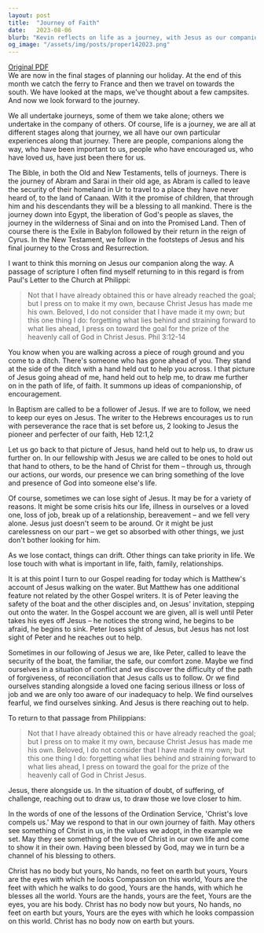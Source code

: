 ```yaml
---
layout: post
title:  "Journey of Faith"
date:   2023-08-06
blurb: "Kevin reflects on life as a journey, with Jesus as our companion who encourages and guides us. He draws from the Bible's narratives of physical and spiritual journeys, emphasizing the importance of keeping our focus on Jesus. The sermon also touches on the challenges we face when we lose sight of Jesus and the call to be Christ's presence in the world for others."
og_image: "/assets/img/posts/proper142023.png"
---
```

[Original PDF](/assets/pdf/proper142023.pdf)    
We are now in the final stages of planning our holiday. At the end of this month we catch the ferry to France and then we travel on towards the south. We have looked at the maps, we've thought about a few campsites. And now we look forward to the journey.

We all undertake journeys, some of them we take alone; others we undertake in the company of others. Of course, life is a journey, we are all at different stages along that journey, we all have our own particular experiences along that journey. There are people, companions along the way, who have been important to us, people who have encouraged us, who have loved us, have just been there for us.

The Bible, in both the Old and New Testaments, tells of journeys. There is the journey of Abram and Sarai in their old age, as Abram is called to leave the security of their homeland in Ur to travel to a place they have never heard of, to the land of Canaan. With it the promise of children, that through him and his descendants they will be a blessing to all mankind. There is the journey down into Egypt, the liberation of God's people as slaves, the journey in the wilderness of Sinai and on into the Promised Land. Then of course there is the Exile in Babylon followed by their return in the reign of Cyrus. In the New Testament, we follow in the footsteps of Jesus and his final journey to the Cross and Resurrection.

I want to think this morning on Jesus our companion along the way. A passage of scripture I often find myself returning to in this regard is from Paul's Letter to the Church at Philippi:

> Not that I have already obtained this or have already reached the goal; but I press on to make it my own, because Christ Jesus has made me his own. Beloved, I do not consider that I have made it my own; but this one thing I do: forgetting what lies behind and straining forward to what lies ahead, I press on toward the goal for the prize of the heavenly call of God in Christ Jesus. Phil 3:12-14

You know when you are walking across a piece of rough ground and you come to a ditch. There's someone who has gone ahead of you. They stand at the side of the ditch with a hand held out to help you across. I that picture of Jesus going ahead of me, hand held out to help me, to draw me further on in the path of life, of faith. It summons up ideas of companionship, of encouragement.

In Baptism are called to be a follower of Jesus. If we are to follow, we need to keep our eyes on Jesus. The writer to the Hebrews encourages us to run with perseverance the race that is set before us, 2 looking to Jesus the pioneer and perfecter of our faith, Heb 12:1,2

Let us go back to that picture of Jesus, hand held out to help us, to draw us further on. In our fellowship with Jesus we are called to be ones to hold out that hand to others, to be the hand of Christ for them – through us, through our actions, our words, our presence we can bring something of the love and presence of God into someone else's life.

Of course, sometimes we can lose sight of Jesus. It may be for a variety of reasons. It might be some crisis hits our life, illness in ourselves or a loved one, loss of job, break up of a relationship, bereavement – and we fell very alone. Jesus just doesn't seem to be around. Or it might be just carelessness on our part – we get so absorbed with other things, we just don't bother looking for him.

As we lose contact, things can drift. Other things can take priority in life. We lose touch with what is important in life, faith, family, relationships.

It is at this point I turn to our Gospel reading for today which is Matthew's account of Jesus walking on the water. But Matthew has one additional feature not related by the other Gospel writers. It is of Peter leaving the safety of the boat and the other disciples and, on Jesus' invitation, stepping out onto the water. In the Gospel account we are given, all is well until Peter takes his eyes off Jesus – he notices the strong wind, he begins to be afraid, he begins to sink. Peter loses sight of Jesus, but Jesus has not lost sight of Peter and he reaches out to help.

Sometimes in our following of Jesus we are, like Peter, called to leave the security of the boat, the familiar, the safe, our comfort zone. Maybe we find ourselves in a situation of conflict and we discover the difficulty of the path of forgiveness, of reconciliation that Jesus calls us to follow. Or we find ourselves standing alongside a loved one facing serious illness or loss of job and we are only too aware of our inadequacy to help. We find ourselves fearful, we find ourselves sinking. And Jesus is there reaching out to help.

To return to that passage from Philippians:

> Not that I have already obtained this or have already reached the goal; but I press on to make it my own, because Christ Jesus has made me his own. Beloved, I do not consider that I have made it my own; but this one thing I do: forgetting what lies behind and straining forward to what lies ahead, I press on toward the goal for the prize of the heavenly call of God in Christ Jesus.

Jesus, there alongside us. In the situation of doubt, of suffering, of challenge, reaching out to draw us, to draw those we love closer to him.

In the words of one of the lessons of the Ordination Service, 'Christ's love compels us.' May we respond to that in our own journey of faith. May others see something of Christ in us, in the values we adopt, in the example we set. May they see something of the love of Christ in our own life and come to show it in their own. Having been blessed by God, may we in turn be a channel of his blessing to others.

Christ has no body but yours,
No hands, no feet on earth but yours,
Yours are the eyes with which he looks Compassion on this world,
Yours are the feet with which he walks to do good,
Yours are the hands, with which he blesses all the world.
Yours are the hands, yours are the feet,
Yours are the eyes, you are his body.
Christ has no body now but yours,
No hands, no feet on earth but yours,
Yours are the eyes with which he looks compassion on this world.
Christ has no body now on earth but yours.
